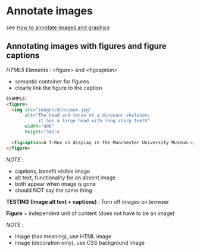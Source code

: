# Annotate images

see [How to annotate images and graphics](https://developer.mozilla.org/en-US/docs/Learn/HTML/Multimedia_and_embedding/Images_in_HTML#Annotating_images_with_figures_and_figure_captions)

## Annotating images with figures and figure captions

*HTML5 Elements* : &lt;figure&gt; and &lt;figcaption&gt;

- semantic container for figures
- clearly link the figure to the caption

```html
EXAMPLE:
<figure>
  <img src="images/dinosaur.jpg"
       alt="The head and torso of a dinosaur skeleton;
            it has a large head with long sharp teeth"
       width="400"
       height="341">

  <figcaption>A T-Rex on display in the Manchester University Museum.</figcaption>
</figure>
```

*NOTE* :

- captions, benefit visible image
- alt text, functionality for an absent image
- both appear when image is gone
- should NOT say the same thing

**TESTING (Image alt text + captions)** : Turn off images on browser

**Figure** = independent unit of content (does not have to be an image)

*NOTE* :

- image (has meaning), use HTML image
- image (decoration only), use CSS background image